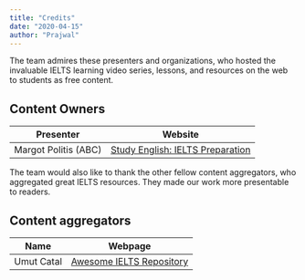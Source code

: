 ```yaml
---
title: "Credits"
date: "2020-04-15"
author: "Prajwal"
---
```


The team admires these presenters and organizations, who hosted the invaluable IELTS learning video series, lessons, and resources on the web to students as free content.

## Content Owners

| Presenter            |                                 Website                                  |
| -------------------- | :----------------------------------------------------------------------: |
| Margot Politis (ABC) | [Study English: IELTS Preparation](https://links.awashedupnerd.in/aplus) |

The team would also like to thank the other fellow content aggregators, who aggregated great IELTS resources. They made our work more presentable to readers.

## Content aggregators

| Name       |                               Webpage                               |
| ---------- | :-----------------------------------------------------------------: |
| Umut Catal | [Awesome IELTS Repository](https://github.com/ucatal/awesome-ielts) |
